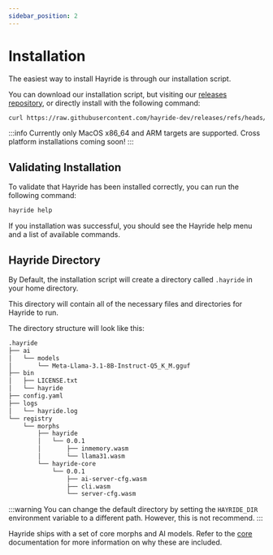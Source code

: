 ```yaml
---
sidebar_position: 2
---
```


# Installation

The easiest way to install Hayride is through our installation script.

You can download our installation script, but visiting our [releases repository](https://github.com/hayride-dev/releases/releases), or directly install with the following command:

```bash
curl https://raw.githubusercontent.com/hayride-dev/releases/refs/heads/main/install.sh -sSf | bash
```

:::info
Currently only MacOS x86_64 and ARM targets are supported. Cross platform installations coming soon!
:::

## Validating Installation

To validate that Hayride has been installed correctly, you can run the following command:

```bash
hayride help
```

If you installation was successful, you should see the Hayride help menu and a list of available commands.

## Hayride Directory 

By Default, the installation script will create a directory called `.hayride` in your home directory.

This directory will contain all of the necessary files and directories for Hayride to run.

The directory structure will look like this:

```bash
.hayride
├── ai
│   └── models
│       └── Meta-Llama-3.1-8B-Instruct-Q5_K_M.gguf
├── bin
│   ├── LICENSE.txt
│   └── hayride
├── config.yaml
├── logs
│   └── hayride.log
└── registry
    └── morphs
        ├── hayride
        │   └── 0.0.1
        │       ├── inmemory.wasm
        │       └── llama31.wasm
        └── hayride-core
            └── 0.0.1
                ├── ai-server-cfg.wasm
                ├── cli.wasm
                └── server-cfg.wasm
```     

:::warning
You can change the default directory by setting the `HAYRIDE_DIR` environment variable to a different path. However, this is not recommend. 
:::

Hayride ships with a set of core morphs and AI models. Refer to the [core](./platform/core/) documentation for more information on why these are included. 